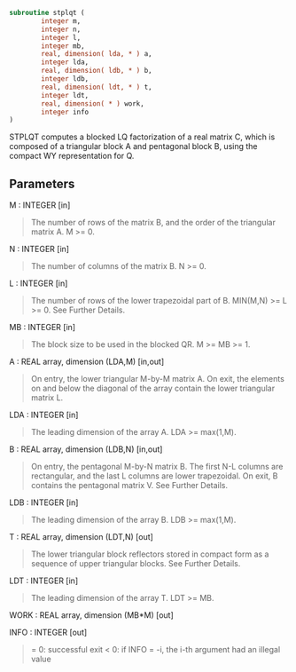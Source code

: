 ```fortran
subroutine stplqt (
        integer m,
        integer n,
        integer l,
        integer mb,
        real, dimension( lda, * ) a,
        integer lda,
        real, dimension( ldb, * ) b,
        integer ldb,
        real, dimension( ldt, * ) t,
        integer ldt,
        real, dimension( * ) work,
        integer info
)
```

STPLQT computes a blocked LQ factorization of a real
matrix C, which is composed of a
triangular block A and pentagonal block B, using the compact
WY representation for Q.

## Parameters
M : INTEGER [in]
> The number of rows of the matrix B, and the order of the
> triangular matrix A.
> M >= 0.

N : INTEGER [in]
> The number of columns of the matrix B.
> N >= 0.

L : INTEGER [in]
> The number of rows of the lower trapezoidal part of B.
> MIN(M,N) >= L >= 0.  See Further Details.

MB : INTEGER [in]
> The block size to be used in the blocked QR.  M >= MB >= 1.

A : REAL array, dimension (LDA,M) [in,out]
> On entry, the lower triangular M-by-M matrix A.
> On exit, the elements on and below the diagonal of the array
> contain the lower triangular matrix L.

LDA : INTEGER [in]
> The leading dimension of the array A.  LDA >= max(1,M).

B : REAL array, dimension (LDB,N) [in,out]
> On entry, the pentagonal M-by-N matrix B.  The first N-L columns
> are rectangular, and the last L columns are lower trapezoidal.
> On exit, B contains the pentagonal matrix V.  See Further Details.

LDB : INTEGER [in]
> The leading dimension of the array B.  LDB >= max(1,M).

T : REAL array, dimension (LDT,N) [out]
> The lower triangular block reflectors stored in compact form
> as a sequence of upper triangular blocks.  See Further Details.

LDT : INTEGER [in]
> The leading dimension of the array T.  LDT >= MB.

WORK : REAL array, dimension (MB\*M) [out]

INFO : INTEGER [out]
> = 0:  successful exit
> < 0:  if INFO = -i, the i-th argument had an illegal value

